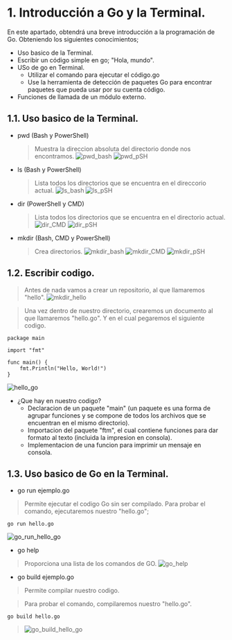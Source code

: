 # 1. Introducción a Go y la Terminal.

En este apartado, obtendrá una breve introducción a la programación de Go. Obteniendo los siguientes conocimientos;

* Uso basico de la Terminal.
* Escribir un código simple en go; "Hola, mundo".
* USo de go en Terminal.
    * Utilizar el comando para ejecutar el código.go
    * Use la herramienta de detección de paquetes Go para encontrar paquetes que pueda usar por su cuenta código.
* Funciones de llamada de un módulo externo.

## 1.1. Uso basico de la Terminal.

- pwd (Bash y PowerShell)
    > Muestra la direccion absoluta del directorio donde nos encontramos.
![pwd_bash](imagenes/pwd_bash.png)
![pwd_pSH](imagenes/pwd_pSH.png)

- ls (Bash y PowerShell)
    > Lista todos los directorios que se encuentra en el direccorio actual.
![ls_bash](imagenes/ls_bash.png)
![ls_pSH](imagenes/ls_pSH.png)

- dir (PowerShell y CMD)
    > Lista todos los directorios que se encuentra en el directorio actual.
![dir_CMD](imagenes/dir_CMD.png)
![dir_pSH](imagenes/dir_pSH.png)

- mkdir (Bash, CMD y PowerShell)
    > Crea directorios.
![mkdir_bash](imagenes/mkdir_bash.png)
![mkdir_CMD](imagenes/mkdir_CMD.png)
![mkdir_pSH](imagenes/mkdir_pSH.png)


## 1.2. Escribir codigo.

> Antes de nada vamos a crear un repositorio, al que llamaremos "hello".
![mkdir_hello](imagenes/mkdir_hello.png)

> Una vez dentro de nuestro directorio, crearemos un documento al que llamaremos "hello.go". Y en el cual pegaremos el siguiente codigo.
~~~
package main

import "fmt"

func main() {
    fmt.Println("Hello, World!")
}
~~~
![hello_go](imagenes/hello_go.png)
* ¿Que hay en nuestro codigo?
    - Declaracion de un paquete "main" (un paquete es una forma de agrupar funciones y se compone de todos los archivos que se encuentran en el mismo directorio).
    - Importacion del paquete "ftm", el cual contiene funciones para dar formato al texto (incluida la impresion en consola).
    - Implementacion de una funcion para imprimir un mensaje en consola.

## 1.3. Uso basico de Go en la Terminal.

- go run ejemplo.go
> Permite ejecutar el codigo Go sin ser compilado.
Para probar el comando, ejecutaremos nuestro "hello.go";
~~~
go run hello.go
~~~
![go_run_hello_go](imagenes/go_run_hello_go.png)

- go help
> Proporciona una lista de los comandos de GO.
![go_help](imagenes/go_help.png)

- go build ejemplo.go
> Permite compilar nuestro codigo.

> Para probar el comando, compilaremos nuestro "hello.go".
~~~
go build hello.go
~~~
>![go_build_hello_go](imagenes/go_build_hello_go.png)
